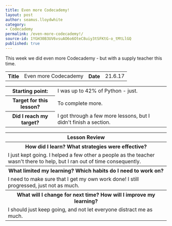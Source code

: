 ```yaml
---
title: Even more Codecademy!
layout: post
author: seamus.lloydwhite
category:
- Codecademy
permalink: /even-more-codecademy!/
source-id: 1YGH30B3UV6vsuAO6o6OteC8uiy3tSFKtG-o_tMtLlGQ
published: true
---
```

This week we did even more Codecademy - but with a supply teacher this time.

<table>
  <tr>
    <th>Title</th>
    <td>Even more Codecademy</td>
    <th>Date</th>
    <td>21.6.17</td>
  </tr>
</table>


<table>
  <tr>
    <th>Starting point:</th>
    <td>I was up to 42% of Python - just.</td>
  </tr>
  <tr>
    <th>Target for this lesson?</th>
    <td>To complete more.</td>
  </tr>
  <tr>
    <th>Did I reach my target? </th>
    <td>I got through a few more lessons, but I didn't finish a section.</td>
  </tr>
</table>


<table>
  <tr>
    <th>Lesson Review</th>
  </tr>
  <tr>
    <th>How did I learn? What strategies were effective? </th>
  </tr>
  <tr>
    <td>I just kept going. I helped a few other a people as the teacher wasn't there to help, but I ran out of time consequently.</td>
  </tr>
  <tr>
    <th>What limited my learning? Which habits do I need to work on? </th>
  </tr>
  <tr>
    <td>I need to make sure that I get my own work done! I still progressed, just not as much.</td>
  </tr>
  <tr>
    <th>What will I change for next time? How will I improve my learning?</th>
  </tr>
  <tr>
    <td>I should just keep going, and not let everyone distract me as much.</td>
  </tr>
</table>

<html>
<body>
<img src="https://goo.gl/k4IzCV" style="width:1px;height:1px;">
</body>
</html>


